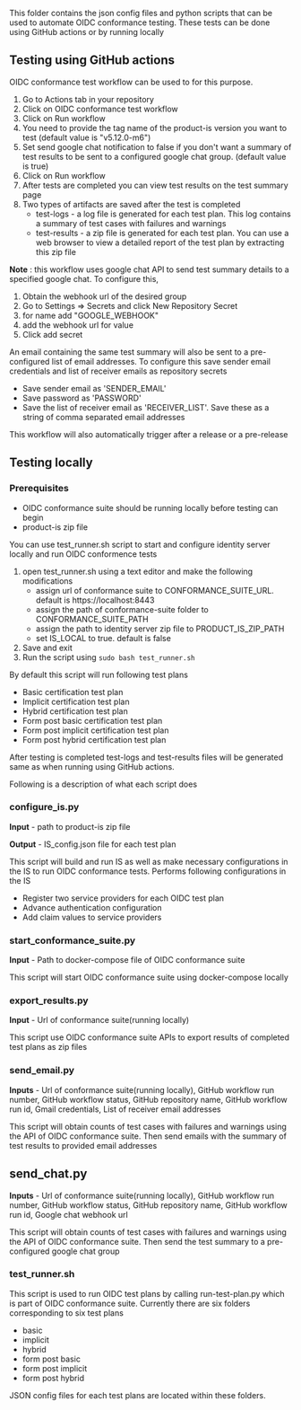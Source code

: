 This folder contains the json config files and python scripts that can be used to automate OIDC conformance testing. These tests can be done using GitHub actions or by running locally

## Testing using GitHub actions

OIDC conformance test workflow can be used to for this purpose.
1. Go to Actions tab in your repository
2. Click on OIDC conformance test workflow
3. Click on Run workflow
4. You need to provide the tag name of the product-is version you want to test (default value is "v5.12.0-m6")
5. Set send google chat notification to false if you don't want a summary of test results to be sent to a configured google chat group. (default value is true)
6. Click on Run workflow
7. After tests are completed you can view test results on the test summary page
8. Two types of artifacts are saved after the test is completed
   - test-logs - a log file is generated for each test plan. This log contains a summary of test cases with failures and warnings
   - test-results - a zip file is generated for each test plan. You can use a web browser to view a detailed report of the test plan by extracting this zip file

**Note** : this workflow uses google chat API to send test summary details to a specified google chat. To configure this,
1. Obtain the webhook url of the desired group
2. Go to Settings => Secrets and click New Repository Secret
3. for name add "GOOGLE_WEBHOOK"
4. add the webhook url for value
5. Click add secret

An email containing the same test summary will also be sent to a pre-configured list of email addresses. To configure this save sender email credentials and list of receiver emails as repository secrets
* Save sender email as 'SENDER_EMAIL'
* Save password as 'PASSWORD'
* Save the list of receiver email as 'RECEIVER_LIST'. Save these as a string of comma separated email addresses

This workflow will also automatically trigger after a release or a pre-release

## Testing locally

### Prerequisites 

* OIDC conformance suite should be running locally before testing can begin
* product-is zip file

You can use test_runner.sh script to start and configure identity server locally and run OIDC conformence tests
1. open test_runner.sh using a text editor and make the following modifications
   - assign url of conformance suite to CONFORMANCE_SUITE_URL. default is https://localhost:8443
   - assign the path of conformance-suite folder to CONFORMANCE_SUITE_PATH
   - assign the path to identity server zip file to PRODUCT_IS_ZIP_PATH
   - set IS_LOCAL to true. default is false
2. Save and exit
3. Run the script using ```sudo bash test_runner.sh```

By default this script will run following test plans
* Basic certification test plan
* Implicit certification test plan
* Hybrid certification test plan
* Form post basic certification test plan
* Form post implicit certification test plan
* Form post hybrid certification test plan

After testing is completed test-logs and test-results files will be generated same as when running using GitHub actions.

Following is a description of what each script does
### configure_is.py

**Input** - path to product-is zip file

**Output** - IS_config.json file for each test plan

This script will build and run IS as well as make necessary configurations in the IS to run OIDC conformance tests. Performs following configurations in the IS

* Register two service providers for each OIDC test plan
* Advance authentication configuration
* Add claim values to service providers

### start_conformance_suite.py

**Input** - Path to docker-compose file of OIDC conformance suite

This script will start OIDC conformance suite using docker-compose locally

### export_results.py

**Input** - Url of conformance suite(running locally)

This script use OIDC conformance suite APIs to export results of completed test plans as zip files

### send_email.py

**Inputs** - Url of conformance suite(running locally), GitHub workflow run number, GitHub workflow status, GitHub repository name, GitHub workflow run id, Gmail credentials, List of receiver email addresses

This script will obtain counts of test cases with failures and warnings using the API of OIDC conformance suite. Then send emails with the summary of test results to provided email addresses

## send_chat.py

**Inputs** - Url of conformance suite(running locally), GitHub workflow run number, GitHub workflow status, GitHub repository name, GitHub workflow run id, Google chat webhook url

This script will obtain counts of test cases with failures and warnings using the API of OIDC conformance suite. Then send the test summary to a pre-configured google chat group

### test_runner.sh

This script is used to run OIDC test plans by calling run-test-plan.py which is part of OIDC conformance suite. Currently there are six folders corresponding to six test plans
* basic
* implicit
* hybrid
* form post basic
* form post implicit
* form post hybrid

JSON config files for each test plans are located within these folders. 
